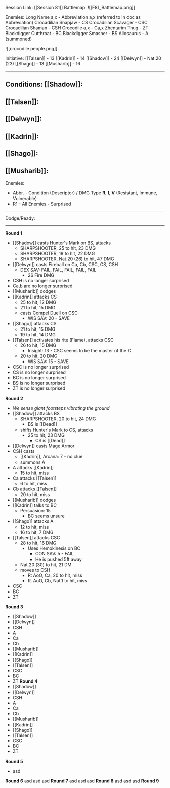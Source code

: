 Session Link:
[[Session 81]]
Battlemap:
![[F81_Battlemap.png]]

Enemies:
Long Name a,x - Abbreviation a,x (referred to in doc as Abbreviation)
Crocadilian Snapjaw - CS
Crocadilian Scavager - CSC
Crocadilian Shaman - CSH
Crocodile a,x - Ca,x
Zhentarim Thug - ZT
Blackdigger Cutthroat - BC
Blackdigger Smasher - BS
Allosaurus - A (summoned)

![[crocodile people.png]]

Initiative:
[[Talsen]] - 13
[[Kadrin]] - 14
[[Shadow]] - 24
[[Delwyn]] - Nat.20 (23)
[[Shago]] - 13
[[Musharib]] - 16

---
Conditions:
[[Shadow]]:
- 

[[Talsen]]:
- 

[[Delwyn]]:
- 

[[Kadrin]]:
- 

[[Shago]]: 
- 

[[Musharib]]:
- 

Enemies:
- Abbr. - Condition (Descriptor) / DMG Type __R__, __I__, __V__ (Resistant, Immune, Vulnerable)
- R1 - All Enemies - Surprised
---
Dodge/Ready:


---
**Round 1**
- [[Shadow]] casts Hunter's Mark on BS, attacks
	- SHARPSHOOTER, 25 to hit, 23 DMG
	- SHARPSHOOTER, 18 to hit, 22 DMG
	- SHARPSHOOTER, Nat.20 (26) to hit, 47 DMG
- [[Delwyn]] casts Fireball on Ca, Cb, CSC, CS, CSH
	- DEX SAV: FAIL, FAIL, FAIL, FAIL, FAIL
		- 26 Fire DMG
- CSH is no longer surprised
- Ca,b are no longer surprised
- [[Musharib]] dodges
- [[Kadrin]] attacks CS
	- 25 to hit, 12 DMG
	- 21 to hit, 15 DMG
	- casts Compel Duell on CSC
		- WIS SAV: 20 - SAVE
- [[Shago]] attacks CS
	- 21 to hit, 15 DMG
	- 19 to hit, 14 DMG
- [[Talsen]] activates his rite (Flame), attacks CSC
	- 26 to hit, 15 DMG
		- Insight: 13 - CSC seems to be the master of the C
	- 20 to hit, 20 DMG
		- WIS SAV: 15 - SAVE
- CSC is no longer surprised
- CS is no longer surprised
- BC is no longer surprised
- BS is no longer surprised
- ZT is no longer surprised

**Round 2**
- _We sense giant footsteps vibrating the ground_
- [[Shadow]] attacks BS
	- SHARPSHOOTER, 20 to hit, 24 DMG
		- BS is [[Dead]]
	- shifts Hunter's Mark to CS, attacks
		- 25 to hit, 23 DMG
			- CS is [[Dead]]
- [[Delwyn]] casts Mage Armor
- CSH casts 
	- [[Kadrin]], Arcana: 7 - no clue
	- summons A
- A attacks [[Kadrin]]
	- 15 to hit, miss
- Ca attacks [[Talsen]]
	- 6 to hit, miss
- Cb attacks [[Talsen]]
	- 20 to hit, miss
- [[Musharib]] dodges
- [[Kadrin]] talks to BC
	- Persuasion: 15
		- BC seems unsure
- [[Shago]] attacks A
	- 12 to hit, miss
	- 16 to hit, 7 DMG
- [[Talsen]] attacks CSC
	- 28 to hit, 16 DMG
		- Uses Hemokinesis on BC
			- CON SAV: 5 - FAIL
			- He is pushed 5ft away
	- Nat.20 (30) to hit, 21 DM
	- moves to CSH
		- R: AoO, Ca, 20 to hit, miss
		- R. AoO, Cb, Nat.1 to hit, miss
- CSC 
- BC
- ZT

**Round 3**
- [[Shadow]]
- [[Delwyn]]
- CSH
- A
- Ca
- Cb
- [[Musharib]]
- [[Kadrin]]
- [[Shago]]
- [[Talsen]]
- CSC
- BC
- ZT
**Round 4**
- [[Shadow]]
- [[Delwyn]]
- CSH
- A
- Ca
- Cb
- [[Musharib]]
- [[Kadrin]]
- [[Shago]]
- [[Talsen]]
- CSC
- BC
- ZT

**Round 5**
- asd

**Round 6**
asd
asd
asd
**Round 7**
asd
asd
asd
**Round 8**
asd
asd
asd
**Round 9**
